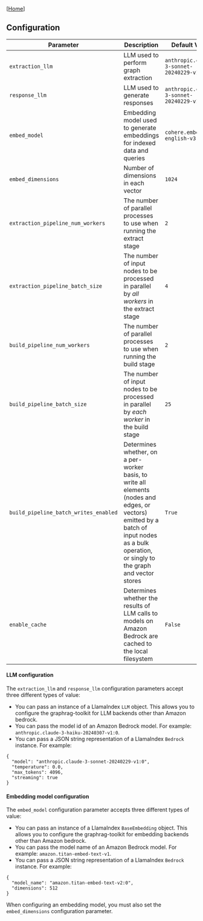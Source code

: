 [[Home](./)]

## Configuration

| Parameter  | Description | Default Value |
| ------------- | ------------- | ------------- |
| `extraction_llm` | LLM used to perform graph extraction | `anthropic.claude-3-sonnet-20240229-v1:0` |
| `response_llm` | LLM used to generate responses | `anthropic.claude-3-sonnet-20240229-v1:0` |
| `embed_model` | Embedding model used to generate embeddings for indexed data and queries | `cohere.embed-english-v3` |
| `embed_dimensions` | Number of dimensions in each vector | `1024` |
| `extraction_pipeline_num_workers` | The number of parallel processes to use when running the extract stage | `2` |
| `extraction_pipeline_batch_size` | The number of input nodes to be processed in parallel by *all workers* in the extract stage | `4` |
| `build_pipeline_num_workers` | The number of parallel processes to use when running the build stage | `2` |
| `build_pipeline_batch_size` | The number of input nodes to be processed in parallel by *each worker* in the build stage | `25` |
| `build_pipeline_batch_writes_enabled` | Determines whether, on a per-worker basis, to write all elements (nodes and edges, or vectors) emitted by a batch of input nodes as a bulk operation, or singly to the graph and vector stores| `True` |
| `enable_cache` | Determines whether the results of LLM calls to models on Amazon Bedrock are cached to the local filesystem | `False` |

#### LLM configuration

The `extraction_llm` and `response_llm` configuration parameters accept three different types of value:

  - You can pass an instance of a LlamaIndex `LLM` object. This allows you to configure the graphrag-toolkit for LLM backends other than Amazon bedrock.
  - You can pass the model id of an Amazon Bedrock model. For example: `anthropic.claude-3-haiku-20240307-v1:0`.
  - You can pass a JSON string representation of a LlamaIndex `Bedrock` instance. For example:
  
  ```
  {
    "model": "anthropic.claude-3-sonnet-20240229-v1:0",
    "temperature": 0.0,
    "max_tokens": 4096,
    "streaming": true
  }
  ```
  
#### Embedding model configuration

The `embed_model` configuration parameter accepts three different types of value:

  - You can pass an instance of a LlamaIndex `BaseEmbedding` object. This allows you to configure the graphrag-toolkit for embedding backends other than Amazon bedrock.
  - You can pass the model name of an Amazon Bedrock model. For example: `amazon.titan-embed-text-v1`.
  - You can pass a JSON string representation of a LlamaIndex `Bedrock` instance. For example:
  
  ```
  {
    "model_name": "amazon.titan-embed-text-v2:0",
    "dimensions": 512
  }
  ```
  
When configuring an embedding model, you must also set the `embed_dimensions` configuration parameter.